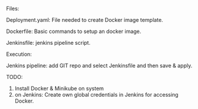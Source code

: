 Files:

Deployment.yaml: File needed to create Docker image template.

Dockerfile: Basic commands to setup an docker image.

Jenkinsfile: jenkins pipeline script.

Execution:

Jenkins pipeline: add GIT repo and select Jenkinsfile and then save & apply.

TODO:
1) Install Docker & Minikube on system
2) on Jenkins: Create own global credentials in Jenkins for accessing Docker.






